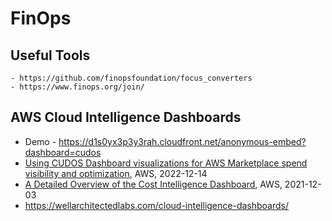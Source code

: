 # FinOps

## Useful Tools
    - https://github.com/finopsfoundation/focus_converters
    - https://www.finops.org/join/

## AWS Cloud Intelligence Dashboards
- Demo - https://d1s0yx3p3y3rah.cloudfront.net/anonymous-embed?dashboard=cudos
- [Using CUDOS Dashboard visualizations for AWS Marketplace spend visibility and optimization](https://aws.amazon.com/blogs/awsmarketplace/using-cudos-dashboard-visualizations-aws-marketplace-spend-visibility-optimization/), AWS, 2022-12-14
- [A Detailed Overview of the Cost Intelligence Dashboard](https://aws.amazon.com/blogs/aws-cloud-financial-management/a-detailed-overview-of-the-cost-intelligence-dashboard/), AWS, 2021-12-03
- https://wellarchitectedlabs.com/cloud-intelligence-dashboards/
